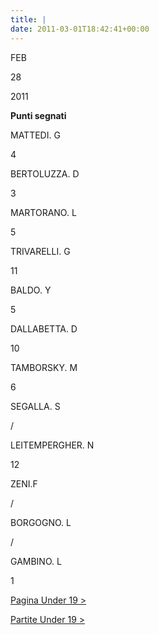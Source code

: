 ```yaml
---
title: |
date: 2011-03-01T18:42:41+00:00
---
```

FEB

28

2011

**Punti segnati**

MATTEDI. G

4

BERTOLUZZA. D

3

MARTORANO. L

5

TRIVARELLI. G

11

BALDO. Y

5

DALLABETTA. D

10

TAMBORSKY. M

6

SEGALLA. S

/

LEITEMPERGHER. N

12

ZENI.F

/

BORGOGNO. L

/

GAMBINO. L

1

[Pagina Under 19 >](http://www.basketgardolo.it/under-19)

[Partite Under 19 >](http://www.basketgardolo.it/?tag=under-19&cat=11)